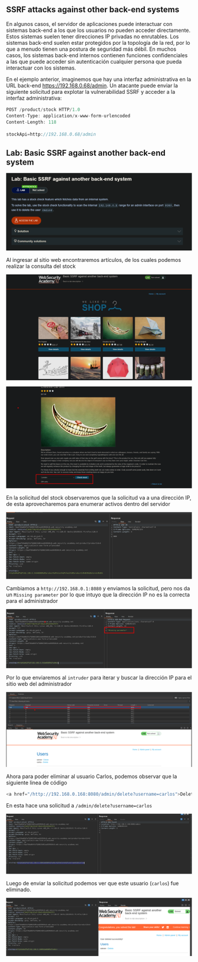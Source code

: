
## SSRF attacks against other back-end systems

En algunos casos, el servidor de aplicaciones puede interactuar con sistemas back-end a los que los usuarios no pueden acceder directamente. Estos sistemas suelen tener direcciones IP privadas no enrutables. Los sistemas back-end suelen estar protegidos por la topología de la red, por lo que a menudo tienen una postura de seguridad más débil. En muchos casos, los sistemas back-end internos contienen funciones confidenciales a las que puede acceder sin autenticación cualquier persona que pueda interactuar con los sistemas.

En el ejemplo anterior, imaginemos que hay una interfaz administrativa en la URL back-end https://192.168.0.68/admin. Un atacante puede enviar la siguiente solicitud para explotar la vulnerabilidad SSRF y acceder a la interfaz administrativa:

```c
POST /product/stock HTTP/1.0
Content-Type: application/x-www-form-urlencoded
Content-Length: 118

stockApi=http://192.168.0.68/admin
```

## Lab: Basic SSRF against another back-end system

![20250919104714.png](20250919104714.png)

Al ingresar al sitio web encontraremos artículos, de los cuales podemos realizar la consulta del stock

![20250919104835.png](20250919104835.png)


![20250919104858.png](20250919104858.png)

En la solicitud del stock observaremos que la solicitud va a una dirección IP, de esta aprovecharemos para enumerar activos dentro del servidor

![20250919104934.png](20250919104934.png)

Cambiamos a `http://192.168.0.1:8080` y enviamos la solicitud, pero nos da un `Missing parameter` por lo que intuyo que la dirección IP no es la correcta para el administrador

![20250919110049.png](20250919110049.png)

Por lo que enviaremos al `intruder` para iterar y buscar la dirección IP para el sitio web del administrador

![20250919110112.png](20250919110112.png)

Ahora para poder eliminar al usuario Carlos, podemos observar que la siguiente linea de código 

```c
<a href="/http://192.168.0.168:8080/admin/delete?username=carlos">Delete
```

En esta hace una solicitud a `/admin/delete?username=carlos`

![20250919110232.png](20250919110232.png)

Luego de enviar la solicitud podemos ver que este usuario (`carlos`) fue eliminado.

![20250919110254.png](20250919110254.png)



